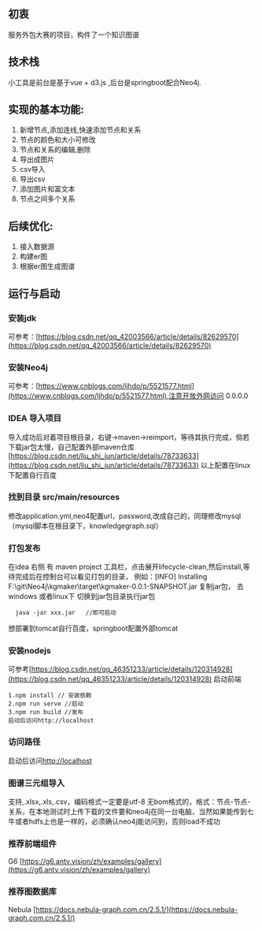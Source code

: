 ## 初衷
服务外包大赛的项目，构件了一个知识图谱
## 技术栈
小工具是前台是基于vue + d3.js ,后台是springboot配合Neo4j.

## 实现的基本功能:
1. 新增节点,添加连线,快速添加节点和关系
2. 节点的颜色和大小可修改
3. 节点和关系的编辑,删除
4. 导出成图片
5. csv导入
6. 导出csv
7. 添加图片和富文本
8. 节点之间多个关系

## 后续优化:
1. 接入数据源
2. 构建er图
3. 根据er图生成图谱

## 运行与启动
### 安装jdk
可参考：[https://blog.csdn.net/qq_42003566/article/details/82629570](https://blog.csdn.net/qq_42003566/article/details/82629570)
### 安装Neo4j
可参考：[https://www.cnblogs.com/ljhdo/p/5521577.html](https://www.cnblogs.com/ljhdo/p/5521577.html),注意开放外网访问  0.0.0.0
### IDEA 导入项目 
导入成功后对着项目根目录，右键->maven->reimport，等待其执行完成，倘若下载jar包太慢，自己配置外部maven仓库[https://blog.csdn.net/liu_shi_jun/article/details/78733633](https://blog.csdn.net/liu_shi_jun/article/details/78733633)
以上配置在linux下配置自行百度
### 找到目录 src/main/resources  
修改application.yml,neo4配置url，password,改成自己的，同理修改mysql（mysql脚本在根目录下，knowledgegraph.sql）
### 打包发布  
在idea 右侧 有 maven project 工具栏，点击展开lifecycle-clean,然后install,等待完成后在控制台可以看见打包的目录，
例如：[INFO] Installing F:\git\Neo4j\kgmaker\target\kgmaker-0.0.1-SNAPSHOT.jar 复制jar包，
去windows  或者linux下 
切换到jar包目录执行jar包   
```
  java -jar xxx.jar   //即可启动
```
想部署到tomcat自行百度，springboot配置外部tomcat
### 安装nodejs
可参考[https://blog.csdn.net/qq_46351233/article/details/120314928](https://blog.csdn.net/qq_46351233/article/details/120314928)
启动前端
```
1.npm install // 安装依赖
2.npm run serve //启动
3.npm run build //发布
启动后访问http://localhost
```

### 访问路径
启动后访问[http://localhost](http://localhost) 

### 图谱三元组导入
支持,.xlsx,.xls,.csv，编码格式一定要是utf-8 无bom格式的，格式：节点-节点-关系，在本地测试时上传下载的文件要和neo4j在同一台电脑，当然如果能传到七牛或者hdfs上也是一样的，必须确认neo4j能访问到，否则load不成功
### 推荐前端组件
G6 [https://g6.antv.vision/zh/examples/gallery](https://g6.antv.vision/zh/examples/gallery)
### 推荐图数据库
Nebula [https://docs.nebula-graph.com.cn/2.5.1/](https://docs.nebula-graph.com.cn/2.5.1/)
